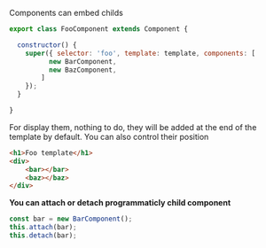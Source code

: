 Components can embed childs

```js
export class FooComponent extends Component {

  constructor() {
    super({ selector: 'foo', template: template, components: [
          new BarComponent,
          new BazComponent,
        ]
    });
  }

}
```

For display them, nothing to do, they will be added at the end of the template by default. You can also control their position

```html
<h1>Foo template</h1>
<div>
    <bar></bar>
    <baz></baz>
</div>
```

**You can attach or detach programmaticly child component**

```js
const bar = new BarComponent();
this.attach(bar);
this.detach(bar);
```
